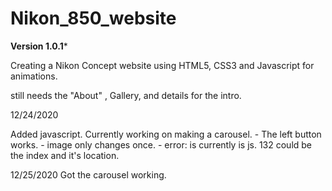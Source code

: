 # Nikon_850_website


**Version 1.0.1***

Creating a Nikon Concept website using HTML5, CSS3 and Javascript for animations. 



still needs the "About" , Gallery, and details for the intro.


12/24/2020

Added javascript.
Currently working on making a carousel. 
    - The left button works.
        - image only changes once.
            - error: is currently is js. 132
                could be the index and it's location.

12/25/2020
    Got the carousel working.
    
